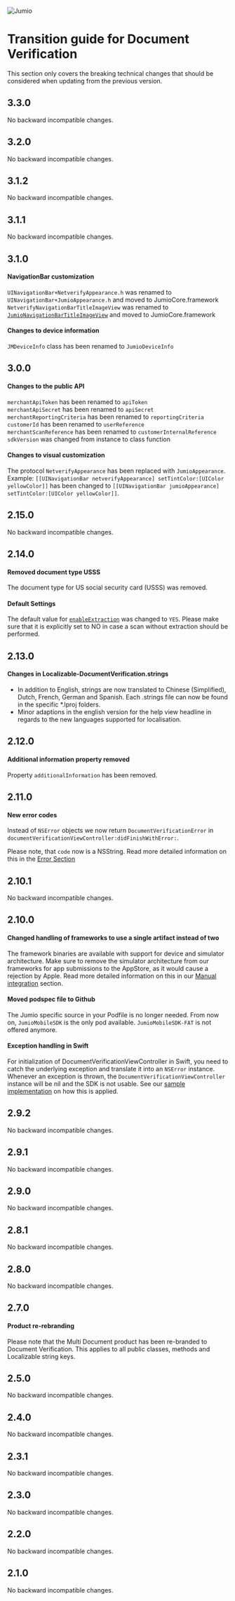 ![Jumio](images/document_verification.jpg)

# Transition guide for Document Verification

This section only covers the breaking technical changes that should be considered when updating from the previous version.

## 3.3.0
No backward incompatible changes.

## 3.2.0
No backward incompatible changes.

## 3.1.2
No backward incompatible changes.

## 3.1.1
No backward incompatible changes.

## 3.1.0

#### NavigationBar customization
`UINavigationBar+NetverifyAppearance.h` was renamed to `UINavigationBar+JumioAppearance.h` and moved to JumioCore.framework</br>
`NetverifyNavigationBarTitleImageView` was renamed to [`JumioNavigationBarTitleImageView`](http://jumio.github.io/mobile-sdk-ios/Netverify/Classes/JumioNavigationBarTitleImageView.html) and moved to JumioCore.framework

#### Changes to device information
`JMDeviceInfo` class has been renamed to `JumioDeviceInfo`

## 3.0.0

#### Changes to the public API
`merchantApiToken` has been renamed to `apiToken`</br>
`merchantApiSecret` has been renamed to `apiSecret`</br>
`merchantReportingCriteria` has been renamed to `reportingCriteria`</br>
`customerId` has been renamed to `userReference`</br>
`merchantScanReference` has been renamed to `customerInternalReference`</br>
`sdkVersion` was changed from instance to class function

#### Changes to visual customization
 The protocol `NetverifyAppearance` has been replaced with `JumioAppearance`. </br>
 Example: `[[UINavigationBar netverifyAppearance] setTintColor:[UIColor yellowColor]]` has been changed to `[[UINavigationBar jumioAppearance] setTintColor:[UIColor yellowColor]]`.

## 2.15.0
No backward incompatible changes.

## 2.14.0
#### Removed document type USSS
The document type for US social security card (USSS) was removed.

#### Default Settings
The default value for [`enableExtraction`](http://jumio.github.io/mobile-sdk-ios/Netverify/Classes/DocumentVerificationConfiguration.html#/c:objc(cs)DocumentVerificationConfiguration(py)enableExtraction) was changed to `YES`. Please make sure that it is explicitly set to NO in case a scan without extraction should be performed. 

## 2.13.0

#### Changes in Localizable-DocumentVerification.strings
- In addition to English, strings are now translated to Chinese (Simplified), Dutch, French, German and Spanish. Each .strings file can now be found in the specific *.lproj folders.
- Minor adaptions in the english version for the help view headline in regards to the new languages supported for localisation.

## 2.12.0

#### Additional information property removed
Property `additionalInformation` has been removed.

## 2.11.0

#### New error codes
Instead of `NSError` objects we now return `DocumentVerificationError` in `documentVerificationViewController:didFinishWithError:`.

Please note, that `code` now is a NSString.
Read more detailed information on this in the [Error Section](integration_document-verification.md#error)

## 2.10.1
No backward incompatible changes.

## 2.10.0

#### Changed handling of frameworks to use a single artifact instead of two
The framework binaries are available with support for device and simulator architecture. Make sure to remove the simulator architecture from our frameworks for app submissions to the AppStore, as it would cause a rejection by Apple. Read more detailed information on this in our [Manual integration](/README.md#manual) section.

#### Moved podspec file to Github
The Jumio specific source in your Podfile is no longer needed. From now on, `JumioMobileSDK` is the only pod available. `JumioMobileSDK-FAT` is not offered anymore.

#### Exception handling in Swift
For initialization of DocumentVerificationViewController in Swift, you need to catch the underlying exception and translate it into an `NSError` instance. Whenever an exception is thrown, the `DocumentVerificationViewController` instance will be nil and the SDK is not usable. See our [sample implementation](/sample/SampleSwift/DocumentVerificationStartViewController.swift) on how this is applied.

## 2.9.2
No backward incompatible changes.

## 2.9.1
No backward incompatible changes.

## 2.9.0
No backward incompatible changes.

## 2.8.1
No backward incompatible changes.

## 2.8.0
No backward incompatible changes.

## 2.7.0
#### Product re-rebranding
Please note that the Multi Document product has been re-branded to Document Verification. This applies to all public classes, methods and Localizable string keys.

## 2.5.0
No backward incompatible changes.

## 2.4.0
No backward incompatible changes.

## 2.3.1
No backward incompatible changes.

## 2.3.0
No backward incompatible changes.

## 2.2.0
No backward incompatible changes.

## 2.1.0
No backward incompatible changes.
